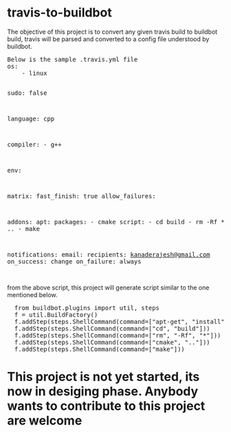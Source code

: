 # travis-to-buildbot
<div>
<p>The objective of this project is to convert any given travis build to buildbot build, travis will be parsed and
converted to a config file understood by buildbot.</p>
<pre>
Below is the sample .travis.yml file
os:
    - linux

sudo: false

language: cpp

compiler:
    - g++

env:

matrix:
  fast_finish: true
  allow_failures:

addons:
  apt:
    packages:
    - cmake
  script:
    - cd build
    - rm -Rf *
    - cmake ..
    - make

notifications:
    email:
        recipients:
           kanaderajesh@gmail.com
        on_success: change
        on_failure: always

</pre>
<p> from the above script, this project will generate script similar to the one mentioned below.</p>
<pre>
  from buildbot.plugins import util, steps
  f = util.BuildFactory()
  f.addStep(steps.ShellCommand(command=["apt-get", "install","cmake"]))
  f.addStep(steps.ShellCommand(command=["cd", "build"]))
  f.addStep(steps.ShellCommand(command=["rm", "-Rf", "*"]))
  f.addStep(steps.ShellCommand(command=["cmake", ".."]))
  f.addStep(steps.ShellCommand(command=["make"]))
</pre>
<h1>This project is not yet started, its now in desiging phase. Anybody wants to contribute to this project are welcome</p>
</div>
